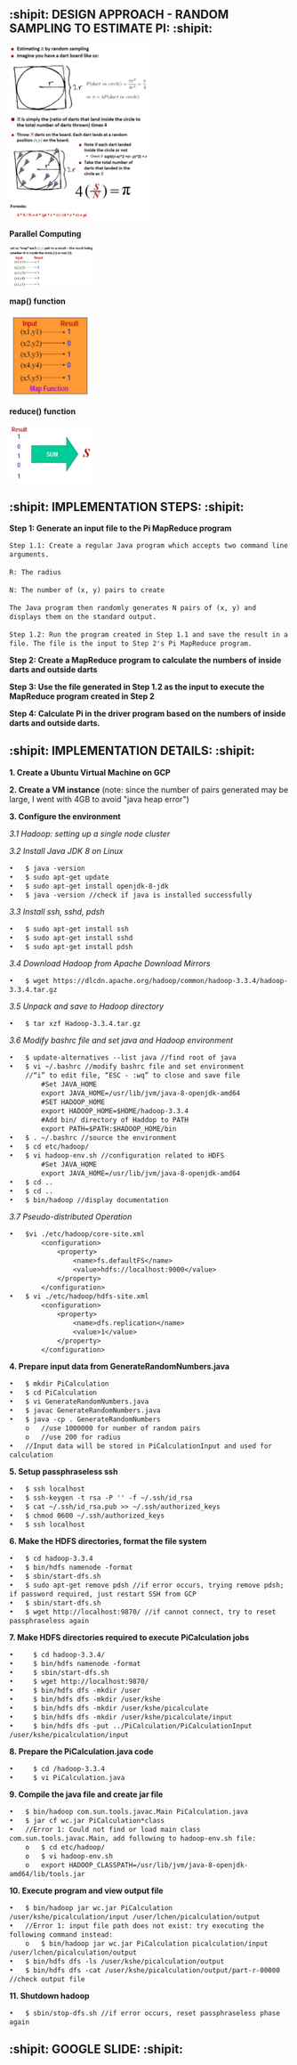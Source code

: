 ## :shipit: DESIGN APPROACH - RANDOM SAMPLING TO ESTIMATE PI: :shipit:
<img src="https://github.com/kathyshe/Cloud-Computing/blob/f88a550ff7a4a72354622d8cf1124379274b38f5/MapReduce/Pi/one.JPG" width=50% height=50%>
<img src="https://github.com/kathyshe/Cloud-Computing/blob/f88a550ff7a4a72354622d8cf1124379274b38f5/MapReduce/Pi/two.JPG" width=50% height=50%>



**Parallel Computing**

<img src="https://github.com/kathyshe/Cloud-Computing/blob/f88a550ff7a4a72354622d8cf1124379274b38f5/MapReduce/Pi/three.JPG" width=30% height=30%>



**map() function**

<img src="https://github.com/kathyshe/Cloud-Computing/blob/f88a550ff7a4a72354622d8cf1124379274b38f5/MapReduce/Pi/four.JPG" width=30% height=30%>



**reduce() function**

<img src="https://github.com/kathyshe/Cloud-Computing/blob/f88a550ff7a4a72354622d8cf1124379274b38f5/MapReduce/Pi/five.JPG" width=30% height=30%>

## :shipit: IMPLEMENTATION STEPS: :shipit:

**Step 1: Generate an input file to the Pi MapReduce program**
	
	Step 1.1: Create a regular Java program which accepts two command line arguments.
	
	R: The radius
	
	N: The number of (x, y) pairs to create
	
	The Java program then randomly generates N pairs of (x, y) and displays them on the standard output.
	
	Step 1.2: Run the program created in Step 1.1 and save the result in a file. The file is the input to Step 2's Pi MapReduce program.

**Step 2: Create a MapReduce program to calculate the numbers of inside darts and outside darts**

**Step 3: Use the file generated in Step 1.2 as the input to execute the MapReduce program created in Step 2**

**Step 4: Calculate Pi in the driver program based on the numbers of inside darts and outside darts.**



## :shipit: IMPLEMENTATION DETAILS: :shipit:

**1. Create a Ubuntu Virtual Machine on GCP**

**2. Create a VM instance** (note: since the number of pairs generated may be large, I went with 4GB to avoid "java heap error")

**3. Configure the environment**

*3.1 Hadoop: setting up a single node cluster*
	
	
_3.2 Install Java JDK 8 on Linux_

	•	$ java -version
	•	$ sudo apt-get update
	•	$ sudo apt-get install openjdk-8-jdk
	•	$ java -version //check if java is installed successfully
	
_3.3 Install ssh, sshd, pdsh_

	•	$ sudo apt-get install ssh
	•	$ sudo apt-get install sshd
	•	$ sudo apt-get install pdsh
	
_3.4 Download Hadoop from Apache Download Mirrors_

	•	$ wget https://dlcdn.apache.org/hadoop/common/hadoop-3.3.4/hadoop-3.3.4.tar.gz

_3.5 Unpack and save to Hadoop directory_

	•	$ tar xzf Hadoop-3.3.4.tar.gz
	
_3.6 Modify bashrc file and set java and Hadoop environment_

	•	$ update-alternatives --list java //find root of java
	•	$ vi ~/.bashrc //modify bashrc file and set environment
		//“i” to edit file, “ESC - :wq” to close and save file
			#Set JAVA_HOME 
			export JAVA_HOME=/usr/lib/jvm/java-8-openjdk-amd64 
			#SET HADOOP_HOME 
			export HADOOP_HOME=$HOME/hadoop-3.3.4 
			#Add bin/ directory of Haddop to PATH 
			export PATH=$PATH:$HADOOP_HOME/bin
	•	$ . ~/.bashrc //source the environment
	•	$ cd etc/hadoop/ 
	•	$ vi hadoop-env.sh //configuration related to HDFS
			#Set JAVA_HOME 
			export JAVA_HOME=/usr/lib/jvm/java-8-openjdk-amd64
	•	$ cd .. 
	•	$ cd ..
	•	$ bin/hadoop //display documentation

_3.7 Pseudo-distributed Operation_

	•	$vi ./etc/hadoop/core-site.xml
			<configuration>
			    <property>
			        <name>fs.defaultFS</name>
			        <value>hdfs://localhost:9000</value>
			    </property>
			</configuration>
	•	$ vi ./etc/hadoop/hdfs-site.xml
			<configuration>
			    <property>
			        <name>dfs.replication</name>
			        <value>1</value>
			    </property>
			</configuration>

**4. Prepare input data from GenerateRandomNumbers.java**

	•	$ mkdir PiCalculation
	•	$ cd PiCalculation
	•	$ vi GenerateRandomNumbers.java
	•	$ javac GenerateRandomNumbers.java
	•	$ java -cp . GenerateRandomNumbers
		o	//use 1000000 for number of random pairs
		o	//use 200 for radius
	•	//Input data will be stored in PiCalculationInput and used for calculation

**5. Setup passphraseless ssh**

	•	$ ssh localhost
	•	$ ssh-keygen -t rsa -P '' -f ~/.ssh/id_rsa
	•	$ cat ~/.ssh/id_rsa.pub >> ~/.ssh/authorized_keys 
	•	$ chmod 0600 ~/.ssh/authorized_keys 
	•	$ ssh localhost
	
**6. Make the HDFS directories, format the file system**

	•	$ cd hadoop-3.3.4
	•	$ bin/hdfs namenode -format
	•	$ sbin/start-dfs.sh
	•	$ sudo apt-get remove pdsh //if error occurs, trying remove pdsh; if password required, just restart SSH from GCP
	•	$ sbin/start-dfs.sh
	•	$ wget http://localhost:9870/ //if cannot connect, try to reset passphraseless again

**7. Make HDFS directories required to execute PiCalculation jobs**

	•	  $ cd hadoop-3.3.4/
	•	  $ bin/hdfs namenode -format
	•	  $ sbin/start-dfs.sh
	•	  $ wget http://localhost:9870/
	•	  $ bin/hdfs dfs -mkdir /user
	•	  $ bin/hdfs dfs -mkdir /user/kshe
	•	  $ bin/hdfs dfs -mkdir /user/kshe/picalculate
	•	  $ bin/hdfs dfs -mkdir /user/kshe/picalculate/input
	•	  $ bin/hdfs dfs -put ../PiCalculation/PiCalculationInput /user/kshe/picalculation/input
	
**8. Prepare the PiCalculation.java code**

	•	  $ cd /hadoop-3.3.4
	•	  $ vi PiCalculation.java 

**9. Compile the java file and create jar file**

	•	$ bin/hadoop com.sun.tools.javac.Main PiCalculation.java
	•	$ jar cf wc.jar PiCalculation*class  
	•	//Error 1: Could not find or load main class com.sun.tools.javac.Main, add following to hadoop-env.sh file:
		o	$ cd etc/hadoop/ 
		o	$ vi hadoop-env.sh
		o	export HADOOP_CLASSPATH=/usr/lib/jvm/java-8-openjdk-amd64/lib/tools.jar

**10. Execute program and view output file**

	•	$ bin/hadoop jar wc.jar PiCalculation /user/kshe/picalculation/input /user/lchen/picalculation/output
	•	//Error 1: input file path does not exist: try executing the following command instead:
		o	$ bin/hadoop jar wc.jar PiCalculation picalculation/input /user/lchen/picalculation/output
	•	$ bin/hdfs dfs -ls /user/kshe/picalculation/output
	•	$ bin/hdfs dfs -cat /user/kshe/picalculation/output/part-r-00000 //check output file

**11. Shutdown hadoop**

	•	$ sbin/stop-dfs.sh //if error occurs, reset passphraseless phase again



## :shipit: GOOGLE SLIDE: :shipit:
